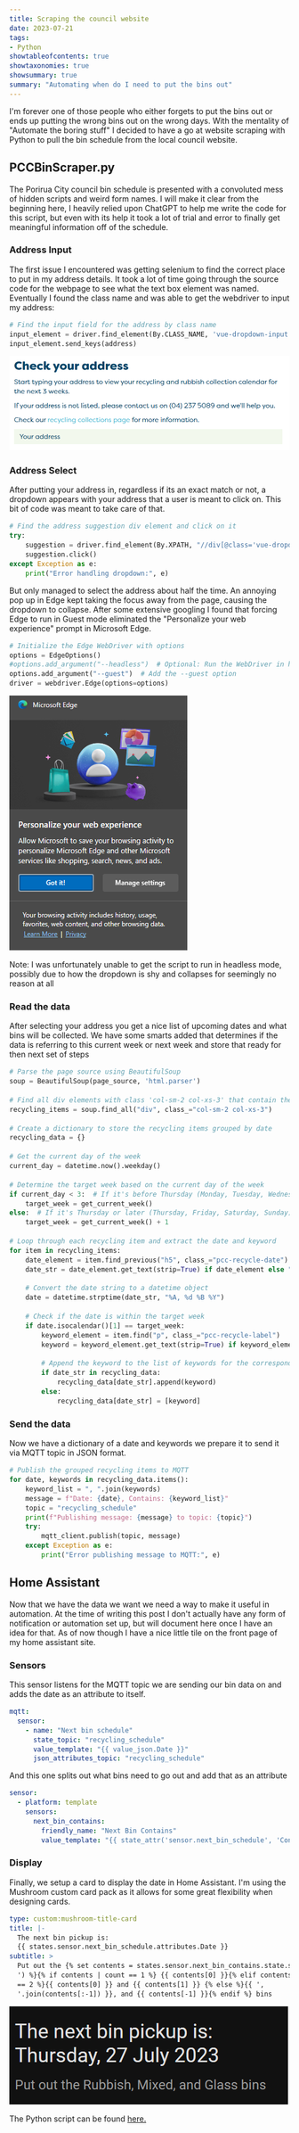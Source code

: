 ```yaml
---
title: Scraping the council website
date: 2023-07-21
tags:
- Python
showtableofcontents: true
showtaxonomies: true
showsummary: true
summary: "Automating when do I need to put the bins out" 
---
```

I'm forever one of those people who either forgets to put the bins out or ends up putting the wrong bins out on the wrong days. 
With the mentality of "Automate the boring stuff" I decided to have a go at website scraping with Python to pull the bin schedule from the local council website. 

## PCCBinScraper.py ##
The Porirua City council bin schedule is presented with a convoluted mess of hidden scripts and weird form names. I will make it clear from the beginning here, I heavily relied upon ChatGPT to help me write the code for this script, but even with its help it took a lot of trial and error to finally get meaningful information off of the schedule.

### Address Input ###
The first issue I encountered was getting selenium to find the correct place to put in my address details. It took a lot of time going through the source code for the webpage to see what the text box element was named. Eventually I found the class name and was able to get the webdriver to input my address:

```python
# Find the input field for the address by class name
input_element = driver.find_element(By.CLASS_NAME, 'vue-dropdown-input')
input_element.send_keys(address)
```
![](address-before.png "The address input")
### Address Select ###
After putting your address in, regardless if its an exact match or not, a dropdown appears with your address that a user is meant to click on. This bit of code was meant to take care of that.
```python
# Find the address suggestion div element and click on it
try:
    suggestion = driver.find_element(By.XPATH, "//div[@class='vue-dropdown-content']//div[@class='vue-dropdown-item']")
    suggestion.click()
except Exception as e:
    print("Error handling dropdown:", e)
```
But only managed to select the address about half the time. An annoying pop up in Edge kept taking the focus away from the page, causing the dropdown to collapse.
After some extensive googling I found that forcing Edge to run in Guest mode eliminated the "Personalize your web experience" prompt in Microsoft Edge.
```python
# Initialize the Edge WebDriver with options
options = EdgeOptions()
#options.add_argument("--headless")  # Optional: Run the WebDriver in headless mode (without a visible browser window)
options.add_argument("--guest")  # Add the --guest option
driver = webdriver.Edge(options=options)
```
![](personalize.png "The annoying popup")

Note: I was unfortunately unable to get the script to run in headless mode, possibly due to how the dropdown is shy and collapses for seemingly no reason at all

### Read the data ###
After selecting your address you get a nice list of upcoming dates and what bins will be collected. We have some smarts added that determines if the data is referring to this current week or next week and store that ready for then next set of steps

``` python
# Parse the page source using BeautifulSoup
soup = BeautifulSoup(page_source, 'html.parser')

# Find all div elements with class 'col-sm-2 col-xs-3' that contain the recycling items
recycling_items = soup.find_all("div", class_="col-sm-2 col-xs-3")

# Create a dictionary to store the recycling items grouped by date
recycling_data = {}

# Get the current day of the week
current_day = datetime.now().weekday()

# Determine the target week based on the current day of the week
if current_day < 3:  # If it's before Thursday (Monday, Tuesday, Wednesday)
    target_week = get_current_week()
else:  # If it's Thursday or later (Thursday, Friday, Saturday, Sunday)
    target_week = get_current_week() + 1

# Loop through each recycling item and extract the date and keyword
for item in recycling_items:
    date_element = item.find_previous("h5", class_="pcc-recycle-date")
    date_str = date_element.get_text(strip=True) if date_element else "Date not found"

    # Convert the date string to a datetime object
    date = datetime.strptime(date_str, "%A, %d %B %Y")

    # Check if the date is within the target week
    if date.isocalendar()[1] == target_week:
        keyword_element = item.find("p", class_="pcc-recycle-label")
        keyword = keyword_element.get_text(strip=True) if keyword_element else "Keyword not found"

        # Append the keyword to the list of keywords for the corresponding date in the dictionary
        if date_str in recycling_data:
            recycling_data[date_str].append(keyword)
        else:
            recycling_data[date_str] = [keyword]
```

### Send the data ###
Now we have a dictionary of a date and keywords we prepare it to send it via MQTT topic in JSON format.
``` python
# Publish the grouped recycling items to MQTT
for date, keywords in recycling_data.items():
    keyword_list = ", ".join(keywords)
    message = f"Date: {date}, Contains: {keyword_list}"
    topic = "recycling_schedule"
    print(f"Publishing message: {message} to topic: {topic}")
    try:
        mqtt_client.publish(topic, message)
    except Exception as e:
        print("Error publishing message to MQTT:", e)
```

## Home Assistant ##
Now that we have the data we want we need a way to make it useful in automation. At the time of writing this post I don't actually have any form of notification or automation set up, but will document here once I have an idea for that.
As of now though I have a nice little tile on the front page of my home assistant site. 

### Sensors ###
This sensor listens for the MQTT topic we are sending our bin data on and adds the date as an attribute to itself.

``` yaml
mqtt:
  sensor:
    - name: "Next bin schedule"
      state_topic: "recycling_schedule"
      value_template: "{{ value_json.Date }}"
      json_attributes_topic: "recycling_schedule"
```
And this one splits out what bins need to go out and add that as an attribute

``` yaml
sensor:
  - platform: template
    sensors:
      next_bin_contains:
        friendly_name: "Next Bin Contains"
        value_template: "{{ state_attr('sensor.next_bin_schedule', 'Contains') | title }}"
```

### Display ###
Finally, we setup a card to display the date in Home Assistant. I'm using the Mushroom custom card pack as it allows for some great flexibility when designing cards.

``` yaml
type: custom:mushroom-title-card
title: |-
  The next bin pickup is:
  {{ states.sensor.next_bin_schedule.attributes.Date }}
subtitle: >
  Put out the {% set contents = states.sensor.next_bin_contains.state.split(',
  ') %}{% if contents | count == 1 %} {{ contents[0] }}{% elif contents | count
  == 2 %}{{ contents[0] }} and {{ contents[1] }} {% else %}{{ ',
  '.join(contents[:-1]) }}, and {{ contents[-1] }}{% endif %} bins

```
![](entity.png "The final product")

The Python script can be found [here.][1]


[1]: https://github.com/wgarbutt/pccbinscraper
